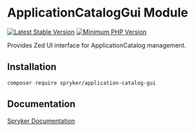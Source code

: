 # ApplicationCatalogGui Module
[![Latest Stable Version](https://poser.pugx.org/spryker/availability-gui/v/stable.svg)](https://packagist.org/packages/spryker/availability-gui)
[![Minimum PHP Version](https://img.shields.io/badge/php-%3E%3D%207.3-8892BF.svg)](https://php.net/)

Provides Zed UI interface for ApplicationCatalog management.

## Installation

```
composer require spryker/application-catalog-gui
```

## Documentation

[Spryker Documentation](https://academy.spryker.com/developing_with_spryker/module_guide/modules.html)
